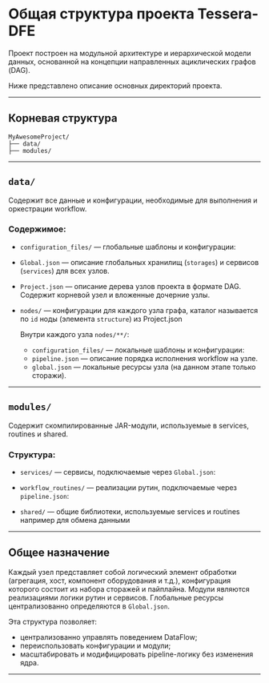 # Общая структура проекта Tessera-DFE

Проект построен на модульной архитектуре и иерархической модели данных, основанной на концепции направленных ациклических графов (DAG).

Ниже представлено описание основных директорий проекта.

---

## Корневая структура

```
MyAwesomeProject/
├── data/
├── modules/
```

---

## `data/`

Содержит все данные и конфигурации, необходимые для выполнения и оркестрации workflow.

### Содержимое:

- `configuration_files/` — глобальные шаблоны и конфигурации:
- `Global.json` — описание глобальных хранилищ (`storages`) и сервисов (`services`) для всех узлов.
- `Project.json` — описание дерева узлов проекта в формате DAG. Содержит корневой узел и вложенные дочерние узлы.
- `nodes/` — конфигурации для каждого узла графа, каталог называется по `id` ноды (элемента `structure`) из Project.json

  Внутри каждого узла `nodes/**/`:
  - `configuration_files/` — локальные шаблоны и конфигурации:
  - `pipeline.json` — описание порядка исполнения workflow на узле.
  - `global.json` — локальные ресурсы узла (на данном этапе только сторажи).

---

## `modules/`

Содержит скомпилированные JAR-модули, используемые в services, routines и shared.

### Структура:

- `services/` — сервисы, подключаемые через `Global.json`:

- `workflow_routines/` — реализации рутин, подключаемые через `pipeline.json`:

- `shared/` — общие библиотеки, используемые services и routines например для обмена данными

---

## Общее назначение

Каждый узел представляет собой логический элемент обработки (агрегация, хост, компонент оборудования и т.д.), конфигурация которого состоит из набора сторажей и пайплайна. Модули являются реализациями логики рутин и сервисов. Глобальные ресурсы централизованно определяются в `Global.json`.

Эта структура позволяет:

- централизованно управлять поведением DataFlow;
- переиспользовать конфигурации и модули;
- масштабировать и модифицировать pipeline-логику без изменения ядра.

---